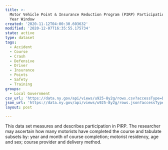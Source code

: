 ```yaml
---
title: >-
  Motor Vehicle Point & Insurance Reduction Program (PIRP) Participation Five
  Year Window
created: '2020-11-12T04:00:30.603632'
modified: '2020-12-07T16:35:55.175734'
state: active
type: dataset
tags:
  - Accident
  - Course
  - Crash
  - Defensive
  - Driver
  - Insurance
  - Points
  - Safety
  - Training
groups:
  - Local Government
csv_url: 'https://data.ny.gov/api/views/u925-8y2g/rows.csv?accessType=DOWNLOAD'
json_url: 'https://data.ny.gov/api/views/u925-8y2g/rows.json?accessType=DOWNLOAD'
layout: post

---
```

This data set measures and describes participation in PIRP. The researcher may ascertain how many motorists have completed the course and tabulate subsets by: year and month of course completion; motorist residency, age and sex; course provider and delivery method.
